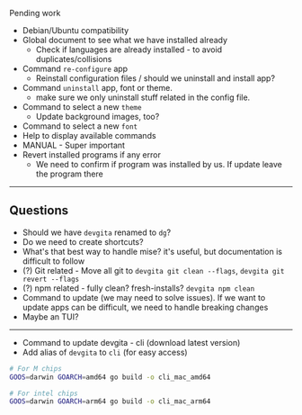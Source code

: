 Pending work

- Debian/Ubuntu compatibility
- Global document to see what we have installed already
  - Check if languages are already installed - to avoid duplicates/collisions
- Command `re-configure` app
  - Reinstall configuration files / should we uninstall and install app?
- Command `uninstall` app, font or theme.
  - make sure we only uninstall stuff related in the config file.
- Command to select a new `theme`
  - Update background images, too?
- Command to select a new `font`
- Help to display available commands
- MANUAL - Super important
- Revert installed programs if any error
  - We need to confirm if program was installed by us. If update leave the program there

---

## Questions

- Should we have `devgita` renamed to `dg`?
- Do we need to create shortcuts?
- What's that best way to handle mise? it's useful, but documentation is difficult to follow
- (?) Git related - Move all git to `devgita git clean --flags`, `devgita git revert --flags`
- (?) npm related - fully clean? fresh-installs? `devgita npm clean`
- Command to update (we may need to solve issues). If we want to update apps can be difficult, we need to handle breaking changes
- Maybe an TUI?

---

- Command to update devgita - cli (download latest version)
- Add alias of `devgita` to `cli` (for easy access)

```bash
# For M chips
GOOS=darwin GOARCH=amd64 go build -o cli_mac_amd64

# For intel chips
GOOS=darwin GOARCH=arm64 go build -o cli_mac_arm64
```
